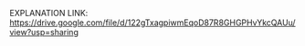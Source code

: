 EXPLANATION LINK: https://drive.google.com/file/d/122gTxagpiwmEqoD87R8GHGPHvYkcQAUu/view?usp=sharing
